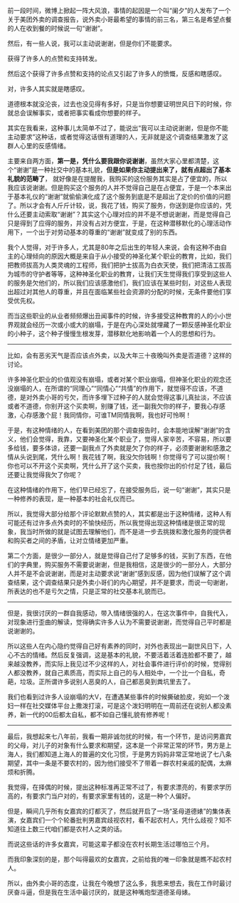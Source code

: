 <p>前一段时间，微博上掀起一阵大风浪，事情的起因是一个叫“阑夕”的人发布了一个关于美团外卖的调查报告，说外卖小哥最希望的事情的前三名，第三名是希望点餐的人在收到餐的时候说一句“谢谢”。</p><p>然后，有一些人说，我可以主动说谢谢，但是你们不能要求。</p><p>获得了许多人的点赞和支持转发。</p><p>然后这个获得了许多点赞和支持的论点又引起了许多人的愤慨，反感和瞎感叹。</p><p>对，许多人其实就是瞎感叹。</p><p>道德根本就没沦丧，过去也没见得有多好，只是当你想要证明世风日下的时候，你就总会误解事实，或者把事实看成你想要的样子。</p><p>其实在我看来，这种事儿太简单不过了，能说出“我可以主动说谢谢，但是你不能主动要求”这种话，或者觉得这话很有道理的人，无非就是这个调查结果激发了这群人心里的反感情绪。</p><p>主要来自两方面，<b>第一是，凭什么要我跟你说谢谢</b>，虽然大家心里都清楚，这个“谢谢”是一种社交中的基本礼貌，<b>但是如果你主动提出来了，就有点超出了基本礼貌的范畴了</b>， 就好像是在提醒我，我购买的这份服务其实是占了便宜的，所以我应该说谢谢。但是购买这个服务的人并不觉得自己是在占便宜，于是一个本来出于基本礼仪的“谢谢”就偷偷演化成了这个服务到底是不是超出了定价的价值的问题了。所以才会有人斤斤计较，说，我花了钱，购买了服务，你送到是你应该的，凭什么还要主动索取“谢谢”？其实这个心理对应的并不是不想说谢谢，而是觉得自己只是得到了应得的服务，并没有占对方便宜，于是，在这种潜移默化的心理活动作用下，一个出于对劳动基本的尊重的“谢谢”就变成了别的东西。</p><p>我个人觉得，对于许多人，尤其是80年之后出生的年轻人来说，会有这种不由自主的心理倾向的原因大概是来自于从小接受的神圣化某个职业的教育，比如，我们把教师拔高为人类灵魂的工程师，我们把护士拔高为白衣天使，我们把清洁工拔高为城市的守护者等等，这种神圣化职业的教育，让我们天生觉得我们享受到这些人的服务是欠他们的，所以我们应该感激他们，我们应该在某些时刻，对这些人表现出超过对其他人的尊重，并且在面临某些社会资源的分配的时候，无条件要他们享受优先权。</p><p>而当这些职业的从业者频频爆出丑闻事件的时候，许多接受这种教育的人的小小世界观就会经历一次或小或大的崩塌，于是在内心深处就埋藏了一颗反感神圣化职业的小种子，这个种子慢慢生根发芽，潜移默化地影响着一个人的思想和行为。</p><hr/><p>比如，会有恶劣天气是否应该点外卖，以及大年三十夜晚叫外卖是否道德？这样的讨论。</p><p>许多神圣化职业的价值观没有崩塌，或者对某个职业崩塌，但神圣化职业的观念还没崩塌的人，在所谓的“同理心”“同情心”“共情”的作用下，就觉得不应该，不道德，是对外卖小哥的亏欠，而许多埋下过种子的人就会觉得这事儿真扯淡，不应该或者不道德，你别开这个买卖啊，别赚了钱，还一副我欠你的样子，要我心存感激，心存感激个屁！我同情你，可谁TM同情我啊，我也好可怜啊！</p><p>于是，有这种情绪的人，在看到美团的那个调查报告时，会本能地误解“谢谢”的含义，他们会觉得，我靠，又要神圣化某个职业了，觉得人家辛苦，不容易，所以要多给钱，要多体谅，还要一副我点了外卖就是欠了你的样子，必须要谢谢和感激之情从头说到尾，凭什么啊！我花钱了啊，我没欠你钱啊！你觉得亏了可以提价啊！你也可以不开这个买卖啊，凭什么开了这个买卖，我也按你出的价付足了钱，最后还要让我觉得我欠了你呢？</p><p>在这种情绪的作用下，他们早已经忘了，在接受服务后，说一句“谢谢”，其实只是一种修养的表现，是一种基本的社会礼仪而已。</p><p>所以，我觉得大部分给那个评论默默点赞的人，其实都是出于这种情绪，这种人有可能还有过许多点外卖时的不愉快经历，所以我觉得出现这种情绪是很正常的现象，我当时所做的就是试图去理解他们，而不是进一步去挑拨和激化服务的提供者和购买者之间的矛盾，让对立情绪更加严重。</p><p>第二个方面，是很少一部分人，就是觉得自己付了足够多的钱，买到了东西，在他们的字典里，购买服务不需要说谢谢，但是我相信，这是很少的一部分人，大部分人并不是不会说谢谢，而是对主动要求说“谢谢”感到反感，因为他们误解了这个调查结果，这个调查结果只是外卖小哥们的内心期望，并不是要求，而说一句谢谢，所表达的也不是亏欠之情，只是正常的社交基本礼貌而已。</p><hr/><p>但是，我很讨厌的一群自我感动，带入情绪很强的人，在这次事件中，自我代入，对现象进行歪曲的解读，觉得确实许多人认为不需要说谢谢，而觉得自己平时都是说谢谢的。</p><p>所以这些人在内心隐约觉得自己好有素养的同时，对外也表现出一副世风日下，人心不古的情绪。然后反复强调，这是基本的礼貌，不要活着活着连脸都不要了，越来越没教养，而实际上我见过不少这样的人，对社会事件进行评价的时候，觉得别人都没教养，就自己素质高，而实际上自己的与人相处中，一个比一个自私，奇葩，垃圾。正所谓许多说别人恶臭的人，自己都恶臭到粪坑里去了。</p><p>我们也看到过许多人设崩塌的大V，在遭遇某些事件的时候撕破脸皮，宛如一个泼妇一样在社交媒体平台上撒泼打滚，可是这个泼妇明明在一周前还在说别人都没素养，新一代的00后都太自私，都不如自己懂礼貌有修养呢！</p><hr/><p>最后，我想起来七八年前，我看一期非诚勿扰的时候，有一个环节，是访问男嘉宾的父母，对儿子的对象有什么要求和期望，这本是一个非常正常的环节，男方是上海人，我们都知道上海人的普遍的文化习惯，于是男方妈妈非常正常地说了七八条期望，其中一条是不要农村的，因为他们接受不了带着一群农村亲戚的配偶，太麻烦和折腾。</p><p>我觉得，在择偶的时候，提出这种标准再正常不过了，有要求漂亮的，有要求学历高的，有要求门当户对的，有要求家里有钱的，这是一种个人偏好。</p><p>但是，瞬间几乎所有女嘉宾的灯都灭了，然后就开启了一场“圣母道德婊”的集体表演，女嘉宾们一个个轮番批判男嘉宾歧视农村，看不起农村人，凭什么歧视？知不知道往上数三代咱们都是农村人之类的话。</p><p>而说这些话的许多女嘉宾，可能这辈子都没在农村长期生活过哪怕三个月。</p><p>而我印象深刻的是，那个叫得最欢的女嘉宾，之前给我的唯一印象就是瞧不起农村人。</p><p>所以，由外卖小哥的态度，让我在今晚想了这么多，我思来想去，我在工作时最讨厌奋斗逼，但是我在生活中最讨厌的，就是这种嘴炮型道德圣母婊。</p>